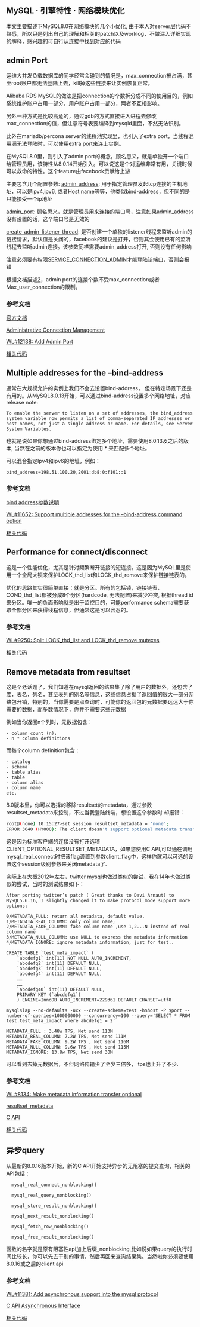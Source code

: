 ## MySQL · 引擎特性 · 网络模块优化


本文主要描述下MySQL8.0在网络模块的几个小优化, 由于本人对server层代码不熟悉，所以只是列出自己的理解和相关的patch以及worklog，不做深入详细实现的解释，感兴趣的可自行从连接中找到对应的代码  

## admin Port

运维大并发负载数据库的同学经常会碰到的情况是，max_connection被占满，甚至root账户都无法登陆上去，kill掉这些链接来让实例恢复正常。  


Alibaba RDS MySQL的做法是把connection的个数拆分成不同的使用目的，例如系统维护账户占用一部分，用户账户占用一部分，两者不互相影响。  


另外一种方式是比较高危的，通过gdb的方式直接进入进程去修改max_connection的值，但注意符号表要编译到mysqld里面，不然无法识别。  


此外在mariadb/percona server的线程池实现里，也引入了extra port，当线程池用满无法登陆时，可以使用extra port来连上实例。  


在MySQL8.0里，则引入了admin port的概念，顾名思义，就是单独开一个端口给管理员用，该特性从8.0.14开始引入。可以说这是个对运维非常有用，关键时候可以救命的特性。这个feature由facebook贡献给上游  


主要包含几个配置参数:
[admin_address][0]: 用于指定管理员发起tcp连接的主机地址，可以是ipv4,ipv6, 或者Host name等等，他类似bind-address，但不同的是只能接受一个ip地址  


[admin_port][1]: 顾名思义，就是管理员用来连接的端口号，注意如果admin_address没有设置的话，这个端口号是无效的  


[create_admin_listener_thread][2]: 是否创建一个单独的listener线程来监听admin的链接请求，默认值是关闭的，facebook的建议是打开，否则其会使用已有的监听线程去监听admin连接。该参数同样需要admin_address打开, 否则没有任何影响  


注意必须要有权限[SERVICE_CONNECTION_ADMIN][3]才能登陆该端口，否则会报错  


根据文档描述[2][4]，admin port的连接个数不受max_connection或者Max_user_connection的限制。  

### 参考文档

[官方文档][5]  


[Administrative Connection Management][6]  


[WL#12138: Add Admin Port][7]  


[相关代码][8]  

## Multiple addresses for the –bind-address

通常在大规模允许的实例上我们不会去设置bind-address， 但在特定场景下还是有用的。从MySQL8.0.13开始，可以通过bind-address设置多个网络地址，对应release note:  

```LANG
To enable the server to listen on a set of addresses, the bind_address system variable now permits a list of comma-separated IP addresses or host names, not just a single address or name. For details, see Server System Variables.

```


也就是说如果你想通过bind-address绑定多个地址，需要使用8.0.13及之后的版本, 当然在之前的版本你也可以指定为使用 * 来匹配多个地址。  


可以混合指定Ipv4和ipv6的地址，例如：  

```LANG
bind_address=198.51.100.20,2001:db8:0:f101::1

```

### 参考文档

[bind address参数说明][9]  


[WL#11652: Support multiple addresses for the –bind-address command option][10]  


[相关代码][11]  

## Performance for connect/disconnect

这是一个性能优化，尤其是针对频繁断开链接的短连接。这是因为MySQL里是使用一个全局大锁来保护LOCK_thd_list和LOCK_thd_remove来保护链接链表的。  


优化的思路其实很简单直接：就是分区。所有的包括锁，链接链表，COND_thd_list都被分成8个分区(hardcode, 无法配置)来减少冲突, 根据thread id来分区。唯一的负面影响就是出于监控目的，可能performance schema需要获取全部分区来获得线程信息，但通常这是可以容忍的。  

### 参考文档

[WL#9250: Split LOCK_thd_list and LOCK_thd_remove mutexes][12]  


[相关代码][13]  

## Remove metadata from resultset

这是个老话题了，我们知道在mysql返回的结果集了除了用户的数据外，还包含了库，表名，列名，甚至表列的别名等信息，这些信息占据了返回值的很大一部分网络包开销，特别的，当你需要是点查询时，可能你的返回包的元数据要远远大于你需要的数据，而多数情况下，你并不需要这些元数据  


例如当你返回n个列时，元数据包含：  

```LANG
- column count (n);
- n * column definitions

```


而每个column definition包含：  

```LANG
- catalog
- schema
- table alias
- table
- column alias
- column name
etc.

```


8.0版本里，你可以选择的移除resultset的metadata，通过参数resultset_metadata来控制，不过当我登陆终端，想设置这个参数时 却报错：  

```bash
root@(none) 10:15:27>set session resultset_metadata = 'none';
ERROR 3640 (HY000): The client doesn't support optional metadata transfer

```

这是因为标准客户端的连接没有打开选项CLIENT_OPTIONAL_RESULTSET_METADATA，如果您使用C API,可以通在调用mysql_real_connect时把该flag设置到参数client_flag中，这样你就可以可选的设置这个session级别参数来关闭metadata了.  


实际上在大概2012年左右，twitter mysql也做过类似的尝试，我在14年也做过类似的尝试，当时的测试结果如下：  

```LANG
After porting twitter’s patch ( Great thanks to Davi Arnaut) to MySQL5.6.16, I slightly changed it to make protocol_mode support more options:

0/METADATA_FULL: return all metadata, default value.
1/METADATA_REAL_COLUMN: only column name;
2/METADATA_FAKE_COLUMN: fake column name ,use 1,2...N instead of real column name
3/METADATA_NULL_COLUMN: use NULL to express the metadata information
4/METADATA_IGNORE: ignore metadata information, just for test..

CREATE TABLE `test_meta_impact` (
    `abcdefg1` int(11) NOT NULL AUTO_INCREMENT,
    `abcdefg2` int(11) DEFAULT NULL,
    `abcdefg3` int(11) DEFAULT NULL,
    `abcdefg4` int(11) DEFAULT NULL,
    ……
    ……
    `abcdefg40` int(11) DEFAULT NULL,
    PRIMARY KEY (`abcdefg1`)
    ) ENGINE=InnoDB AUTO_INCREMENT=229361 DEFAULT CHARSET=utf8

mysqlslap --no-defaults -uxx --create-schema=test -h$host -P $port --number-of-queries=1000000000 --concurrency=100 --query='SELECT * FROM test.test_meta_impact where abcdefg1 = 2'

METADATA_FULL : 3.48w TPS, Net send 113M
METADATA_REAL_COLUMN: 7.2W TPS, Net send 111M
METADATA_FAKE_COLUMN: 9.2W TPS , Net send 116M
METADATA_NULL_COLUMN: 9.6w TPS , Net send 115M
METADATA_IGNORE: 13.8w TPS, Net send 30M

```

可以看到去掉元数据后，不但网络传输少了至少三倍多， tps也上升了不少.  

### 参考文档

[WL#8134: Make metadata information transfer optional][14]  


[resultset_metadata][15]  


[C API][16]  


[相关代码][17]  

## 异步query

从最新的8.0.16版本开始，新的C API开始支持异步的无阻塞的提交查询，相关的API包括：  

```LANG
  mysql_real_connect_nonblocking()

  mysql_real_query_nonblocking()

  mysql_store_result_nonblocking()

  mysql_next_result_nonblocking()

  mysql_fetch_row_nonblocking()

  mysql_free_result_nonblocking()

```


函数的名字就是原有阻塞性api加上后缀_nonblocking,比如说如果query的执行时间比较长，你可以先去干别的事情，然后再回来查询结果集。当然啦你必须要使用8.0.16或之后的client api  

### 参考文档

[WL#11381: Add asynchronous support into the mysql protocol][18]  


[C API Asynchronous Interface][19]  


[相关代码][20]  


[0]: https://yq.aliyun.com/go/articleRenderRedirect?spm=a2c4e.11153940.0.0.64d04216wq2DCy&url=https%3A%2F%2Fdev.mysql.com%2Fdoc%2Frefman%2F8.0%2Fen%2Fserver-system-variables.html%23sysvar_admin_address
[1]: https://yq.aliyun.com/go/articleRenderRedirect?spm=a2c4e.11153940.0.0.64d04216wq2DCy&url=https%3A%2F%2Fdev.mysql.com%2Fdoc%2Frefman%2F8.0%2Fen%2Fserver-system-variables.html%23sysvar_admin_port
[2]: https://yq.aliyun.com/go/articleRenderRedirect?spm=a2c4e.11153940.0.0.64d04216wq2DCy&url=https%3A%2F%2Fdev.mysql.com%2Fdoc%2Frefman%2F8.0%2Fen%2Fserver-system-variables.html%23sysvar_create_admin_listener_thread
[3]: https://yq.aliyun.com/go/articleRenderRedirect?spm=a2c4e.11153940.0.0.64d04216wq2DCy&url=https%3A%2F%2Fdev.mysql.com%2Fdoc%2Fmysql-security-excerpt%2F8.0%2Fen%2Fprivileges-provided.html%23priv_service-connection-admin
[4]: https://yq.aliyun.com/go/articleRenderRedirect?spm=a2c4e.11153940.0.0.64d04216wq2DCy&url=https%3A%2F%2Fdev.mysql.com%2Fdoc%2Frefman%2F8.0%2Fen%2Fclient-connections.html%23client-connections-administrative-interface
[5]: https://yq.aliyun.com/go/articleRenderRedirect?spm=a2c4e.11153940.0.0.64d04216wq2DCy&url=https%3A%2F%2Fdev.mysql.com%2Fdoc%2Frefman%2F8.0%2Fen%2Fprivileges-provided.html
[6]: https://yq.aliyun.com/go/articleRenderRedirect?spm=a2c4e.11153940.0.0.64d04216wq2DCy&url=https%3A%2F%2Fdev.mysql.com%2Fdoc%2Frefman%2F8.0%2Fen%2Fclient-connections.html%23client-connections-administrative-interface
[7]: https://yq.aliyun.com/go/articleRenderRedirect?spm=a2c4e.11153940.0.0.64d04216wq2DCy&url=https%3A%2F%2Fdev.mysql.com%2Fworklog%2Ftask%2F%3Fid%3D12138
[8]: https://yq.aliyun.com/go/articleRenderRedirect?spm=a2c4e.11153940.0.0.64d04216wq2DCy&url=https%3A%2F%2Fgithub.com%2Fzhaiwx1987%2Fmysql-server%2Fcommit%2F56b48f3f75dbeb0584b96e9b7049b5d576852e95
[9]: https://yq.aliyun.com/go/articleRenderRedirect?spm=a2c4e.11153940.0.0.64d04216wq2DCy&url=https%3A%2F%2Fdev.mysql.com%2Fdoc%2Frefman%2F8.0%2Fen%2Fserver-system-variables.html%23sysvar_bind_address
[10]: https://yq.aliyun.com/go/articleRenderRedirect?spm=a2c4e.11153940.0.0.64d04216wq2DCy&url=https%3A%2F%2Fdev.mysql.com%2Fworklog%2Ftask%2F%3Fid%3D11652
[11]: https://yq.aliyun.com/go/articleRenderRedirect?spm=a2c4e.11153940.0.0.64d04216wq2DCy&url=https%3A%2F%2Fgithub.com%2Fzhaiwx1987%2Fmysql-server%2Fcommit%2Fb72b101aa9435c637e1aa6e29417f03b937bf296
[12]: https://yq.aliyun.com/go/articleRenderRedirect?spm=a2c4e.11153940.0.0.64d04216wq2DCy&url=https%3A%2F%2Fdev.mysql.com%2Fworklog%2Ftask%2F%3Fid%3D9250
[13]: https://yq.aliyun.com/go/articleRenderRedirect?spm=a2c4e.11153940.0.0.64d04216wq2DCy&url=https%3A%2F%2Fgithub.com%2Fzhaiwx1987%2Fmysql-server%2Fcommit%2F58187639671bf5266bd755dc84d2649b7296d664
[14]: https://yq.aliyun.com/go/articleRenderRedirect?spm=a2c4e.11153940.0.0.64d04216wq2DCy&url=https%3A%2F%2Fdev.mysql.com%2Fworklog%2Ftask%2F%3Fid%3D8134
[15]: https://yq.aliyun.com/go/articleRenderRedirect?spm=a2c4e.11153940.0.0.64d04216wq2DCy&url=https%3A%2F%2Fdev.mysql.com%2Fdoc%2Frefman%2F8.0%2Fen%2Fserver-system-variables.html%23sysvar_resultset_metadata
[16]: https://yq.aliyun.com/go/articleRenderRedirect?spm=a2c4e.11153940.0.0.64d04216wq2DCy&url=https%3A%2F%2Fdev.mysql.com%2Fdoc%2Frefman%2F8.0%2Fen%2Fc-api-optional-metadata.html
[17]: https://yq.aliyun.com/go/articleRenderRedirect?spm=a2c4e.11153940.0.0.64d04216wq2DCy&url=https%3A%2F%2Fgithub.com%2Fzhaiwx1987%2Fmysql-server%2Fcommit%2F3f4ac020306ed5000d3cf8c908efa9786097d42d
[18]: https://yq.aliyun.com/go/articleRenderRedirect?spm=a2c4e.11153940.0.0.64d04216wq2DCy&url=https%3A%2F%2Fdev.mysql.com%2Fworklog%2Ftask%2F%3Fid%3D11381
[19]: https://yq.aliyun.com/go/articleRenderRedirect?spm=a2c4e.11153940.0.0.64d04216wq2DCy&url=https%3A%2F%2Fdev.mysql.com%2Fdoc%2Frefman%2F8.0%2Fen%2Fc-api-asynchronous-interface.html
[20]: https://yq.aliyun.com/go/articleRenderRedirect?spm=a2c4e.11153940.0.0.64d04216wq2DCy&url=https%3A%2F%2Fgithub.com%2Fmysql%2Fmysql-server%2Fcommit%2Fc1fffc3c651f22451154c9834a43c661112b368c